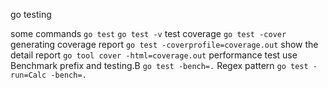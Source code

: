 go testing

some commands
`
go test
`
`
go test -v
`
test coverage
`
go test -cover
`
generating coverage report
`
go test -coverprofile=coverage.out
`
show the detail report
`
go tool cover -html=coverage.out
`
performance test use Benchmark prefix and testing.B
`
go test -bench=.
`
Regex pattern
`
go test -run=Calc -bench=.
`